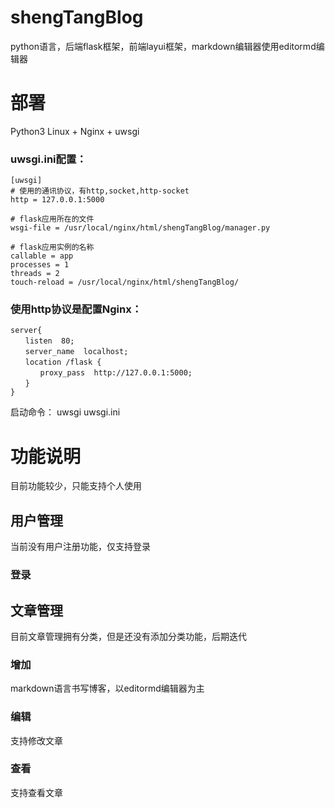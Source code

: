 # shengTangBlog
python语言，后端flask框架，前端layui框架，markdown编辑器使用editormd编辑器

# 部署
Python3
Linux + Nginx + uwsgi

### uwsgi.ini配置：
```
[uwsgi]
# 使用的通讯协议，有http,socket,http-socket
http = 127.0.0.1:5000

# flask应用所在的文件
wsgi-file = /usr/local/nginx/html/shengTangBlog/manager.py

# flask应用实例的名称
callable = app
processes = 1
threads = 2
touch-reload = /usr/local/nginx/html/shengTangBlog/
```
### 使用http协议是配置Nginx：
```
server{
　　listen  80;
　　server_name  localhost;
　　location /flask {
　　　　proxy_pass  http://127.0.0.1:5000;
　　}
}
```

启动命令：
uwsgi uwsgi.ini

# 功能说明
目前功能较少，只能支持个人使用

## 用户管理
当前没有用户注册功能，仅支持登录

### 登录

## 文章管理
目前文章管理拥有分类，但是还没有添加分类功能，后期迭代

### 增加
markdown语言书写博客，以editormd编辑器为主

### 编辑
支持修改文章

### 查看
支持查看文章
